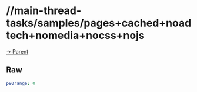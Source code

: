 
# //main-thread-tasks/samples/pages+cached+noadtech+nomedia+nocss+nojs

[→ Parent](../..)


## Raw


```yaml
p90range: 0

```

